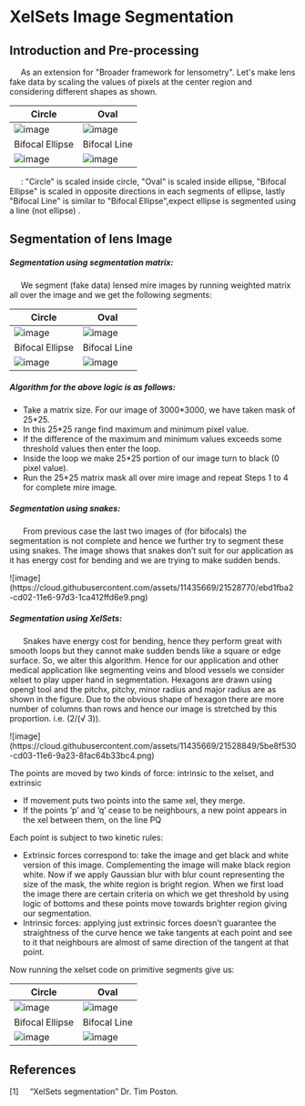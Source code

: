 <BODY>

<DIV id="id_1">
<H1> XelSets Image Segmentation</H1>
</DIV>
<DIV id="id_2_1">
<P class="p14 ft6"><H2> Introduction and Pre-processing </H2></P>
<P class="p10 ft6">&nbsp;&nbsp;&nbsp;&nbsp;&nbsp;As an extension for "Broader framework for lensometry". Let's make lens fake data by scaling the values of pixels at the center region and considering different shapes as shown.
</P>
</DIV>

| Circle | Oval |
| ------------- | ------------- |
| ![image](https://cloud.githubusercontent.com/assets/11435669/21528469/c343ee2c-cd00-11e6-900b-c0bd3b49d711.png)  | ![image](https://cloud.githubusercontent.com/assets/11435669/21528481/d512bf02-cd00-11e6-83ac-41b16987c758.png)  | 
|  Bifocal Ellipse  |  Bifocal Line |
| ![image](https://cloud.githubusercontent.com/assets/11435669/21528516/19ad4678-cd01-11e6-8aaf-d78b719fc06e.png)  | ![image](https://cloud.githubusercontent.com/assets/11435669/21528526/289c46fc-cd01-11e6-82c2-5a58894b56a5.png) | 


<DIV id="id_2_2">
<P class="p12 ft6">&nbsp;&nbsp;&nbsp;&nbsp;&nbsp;: "Circle" is scaled inside circle, "Oval" is scaled inside ellipse,
"Bifocal Ellipse" is scaled in opposite directions in each segments of ellipse, lastly "Bifocal Line" is similar to
"Bifocal Ellipse",expect ellipse is segmented using a line (not ellipse) . 
</P>
</DIV>


<DIV id="id_2_3">
<P class="p14 ft6"><H2>  Segmentation of lens Image </H2></P>
<P class="p14 ft6"><H5>  Segmentation using segmentation matrix: </H5></P>
<P class="p15 ft6">&nbsp;&nbsp;&nbsp;&nbsp;&nbsp;We segment (fake data) lensed mire
images by running weighted matrix all over the image and we get the following segments:
</P>
</DIV>



| Circle | Oval |
| ------------- | ------------- |
| ![image](https://cloud.githubusercontent.com/assets/11435669/21528623/e138a9f8-cd01-11e6-95b3-9312ba96c3ee.png)  | ![image](https://cloud.githubusercontent.com/assets/11435669/21528635/ef16657e-cd01-11e6-861e-9f8527a540c3.png)  | 
|  Bifocal Ellipse  |  Bifocal Line |
| ![image](https://cloud.githubusercontent.com/assets/11435669/21528649/058a1274-cd02-11e6-9c03-8fdede02dc5e.png)  | ![image](https://cloud.githubusercontent.com/assets/11435669/21528651/0f3dc7b6-cd02-11e6-8827-efeda7fb5007.png) | 



<DIV id="id_1_2">
<P class="p22 ft10"><SPAN class="ft10"><H5> Algorithm for the above logic is as follows: </H5></P>
<P class="p23 ft9">
	<ul>
	  <li>Take a matrix size. For our image of 3000*3000, we have taken mask of 25*25. </li>
	  <li>In this 25*25 range find maximum and minimum pixel value. </li>
	  <li>If the difference of the maximum and minimum values exceeds some threshold values then enter the loop. </li>
	  <li>Inside the loop we make 25*25 portion of our image turn to black (0 pixel value). </li>
	  <li>Run the 25*25 matrix mask all over mire image and repeat Steps 1 to 4 for complete mire image. </li>
	</ul>
</P>
</DIV>


<DIV id="id_2_3">
<P class="p14 ft6"><H5>  Segmentation using snakes: </H5></P>
<P class="p15 ft6">&nbsp;&nbsp;&nbsp;&nbsp;&nbsp; From previous case the last two images of (for bifocals) the segmentation is not complete and hence we further try to segment these using snakes. The image shows that snakes don’t suit for our application as it has energy cost for bending and we are trying to make sudden bends.
</P>
</DIV>
![image](https://cloud.githubusercontent.com/assets/11435669/21528770/ebd1fba2-cd02-11e6-97d3-1ca412ffd6e9.png)

<DIV id="id_2_3">
<P class="p14 ft6"><H5>  Segmentation using XelSets: </H5></P>
<P class="p15 ft6">&nbsp;&nbsp;&nbsp;&nbsp;&nbsp;  Snakes have energy cost for bending, hence they perform great with smooth loops but they cannot make sudden bends like a square or edge surface. So, we alter this algorithm. Hence for our application and other medical application like segmenting veins and blood vessels we consider xelset to play upper hand in segmentation. Hexagons are drawn using opengl tool and the pitchx, pitchy, minor radius and major radius are as shown in the figure. Due to the obvious shape of hexagon there are more number of columns than rows and hence our image is stretched by this proportion. i.e. (2/(√ 3)).
</P>
</DIV>
![image](https://cloud.githubusercontent.com/assets/11435669/21528849/5be8f530-cd03-11e6-9a23-8fac64b33bc4.png)


<DIV id="id_2_3">
<P class="p15 ft6">The points are moved by two kinds of force: intrinsic to the xelset, and extrinsic
	<ul>
	  <li>If movement puts two points into the same xel, they merge.</li>
	  <li>If the points ‘p’ and ‘q’ cease to be neighbours, a new point appears in the xel between them, on the line PQ </li>
	</ul>
</P>
</DIV>

<DIV id="id_2_3">
<P class="p15 ft6">Each point is subject to two kinetic rules:
	<ul>
	  <li>Extrinsic forces correspond to: take the image and get black and white version of this image. Complementing the image will make black region white. Now if we apply Gaussian blur with blur count representing the size of the mask, the white region is bright region. When we first load the image there are certain criteria on which we get threshold by using logic of bottoms and these points move towards brighter region giving our segmentation.</li>
	  <li>Intrinsic forces: applying just extrinsic forces doesn’t guarantee the straightness of the curve hence we take tangents at each point and see to it that neighbours are almost of same direction of the tangent at that point.  </li>
	</ul>
	Now running the xelset code on primitive segments give us:
</P>
</DIV>


| Circle | Oval |
| ------------- | ------------- |
| ![image](https://cloud.githubusercontent.com/assets/11435669/21528984/796774be-cd04-11e6-988d-91e1a3d43351.png)  | ![image](https://cloud.githubusercontent.com/assets/11435669/21528995/905aeb42-cd04-11e6-9f0e-658c36d45acc.png)  | 
|  Bifocal Ellipse  |  Bifocal Line |
| ![image](https://cloud.githubusercontent.com/assets/11435669/21529010/a3889a0c-cd04-11e6-883b-d396fec33cc7.png)  | ![image](https://cloud.githubusercontent.com/assets/11435669/21529024/b5c0f476-cd04-11e6-805b-440d9cf7fb12.png) | 


<DIV id="id_1_2">
<P class="p80 ft10"><SPAN class="ft10"><H2> References </H2></P>
<P class="p136 ft59"><SPAN class="ft29">[1]&nbsp;&nbsp;&nbsp;&nbsp;&nbsp;</SPAN>“XelSets segmentation” Dr. Tim Poston. </P>
</DIV>

</BODY>
</HTML>
